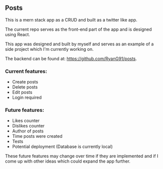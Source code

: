 ## Posts

This is a mern stack app as a CRUD and built as a twitter like app.

The current repo serves as the front-end part of the app and
is designed using React.

This app was designed and built by myself and serves as an example of
a side project which I'm currently working on.

The backend can be found at: https://github.com/RyanG91/posts.

### Current features:
* Create posts
* Delete posts
* Edit posts
* Login required

### Future features:
* Likes counter
* Dislikes counter
* Author of posts
* Time posts were created
* Tests
* Potential deployment (Database is currently local)

These future features may change over time if they are implemented and
if I come up with other ideas which could expand the app further.

